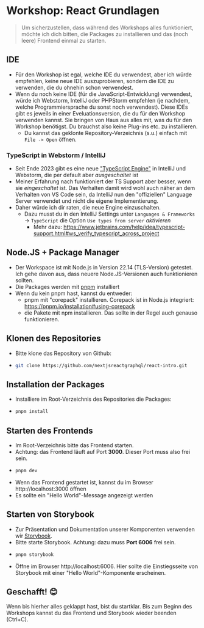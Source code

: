# Workshop: React Grundlagen

> Um sicherzustellen, dass während des Workshops alles funktioniert, möchte ich dich bitten, die Packages zu installieren und das (noch leere) Frontend einmal zu starten.

## IDE

- Für den Workshop ist egal, welche IDE du verwendest, aber ich würde empfehlen, keine neue IDE auszuprobieren, sondern die IDE zu verwenden, die du ohnehin schon verwendest.
- Wenn du noch keine IDE (für die JavaScript-Entwicklung) verwendest, würde ich Webstorm, IntelliJ oder PHPStorm empfehlen (je nachdem, welche Programmiersprache du sonst noch verwendest). Diese IDEs gibt es jeweils in einer Eveluationsversion, die du für den Workshop verwenden kannst. Sie bringen von Haus aus alles mit, was du für den Workshop benötigst. Du brauchst also keine Plug-ins etc. zu installieren.
  - Du kannst das geklonte Repository-Verzeichnis (s.u.) einfach mit `File -> Open` öffnen.

### TypeScript in Webstorm / IntelliJ

- Seit Ende 2023 gibt es eine neue ["TypeScript Engine"](https://blog.jetbrains.com/webstorm/2023/12/try-the-future-typescript-engine-with-the-webstorm-next-program/) in IntelliJ und Webstorm, die per default aber _ausgeschaltet_ ist
- Meiner Erfahrung nach funktioniert der TS Support aber besser, wenn sie _eingeschaltet_ ist. Das Verhalten damit wird wohl auch näher an dem Verhalten von VS Code sein, da IntelliJ nun den "offiziellen" Language Server verwendet und nicht die eigene Implementierung.
- Daher würde ich dir raten, die neue Engine einzuschalten.
  - Dazu musst du in den IntelliJ Settings unter `Languages & Frameworks` -> `TypeScript` die Option `Use types from server` _aktivieren_
    - Mehr dazu: https://www.jetbrains.com/help/idea/typescript-support.html#ws_verify_typescript_across_project
    

## Node.JS + Package Manager

- Der Workspace ist mit Node.js in Version 22.14 (TLS-Version) getestet. Ich gehe davon aus, dass neuere Node.JS-Versionen auch funktionieren sollten.
- Die Packages werden mit [pnpm](https://pnpm.io/) installiert
- Wenn du kein pnpm hast, kannst du entweder:
  - pnpm mit "corepack" installieren. Corepack ist in Node.js integriert: https://pnpm.io/installation#using-corepack
  - die Pakete mit npm installieren. Das sollte in der Regel auch genauso funktionieren.

## Klonen des Repositories

- Bitte klone das Repository von Github:
- ```bash
  git clone https://github.com/nextjsreactgraphql/react-intro.git
  ```

## Installation der Packages

- Installiere im Root-Verzeichnis des Repositories die Packages:
- ```bash
  pnpm install
  ```
  
## Starten des Frontends

- Im Root-Verzeichnis bitte das Frontend starten.
- Achtung: das Frontend läuft auf Port **3000**. Dieser Port muss also frei sein.
- ```bash
  pnpm dev
  ```
- Wenn das Frontend gestartet ist, kannst du im Browser http://localhost:3000 öffnen
- Es sollte ein "Hello World"-Message angezeigt werden

## Starten von Storybook

- Zur Präsentation und Dokumentation unserer Komponenten verwenden wir [Storybook](https://storybook.js.org/).
- Bitte starte Storybook. Achtung: dazu muss **Port 6006** frei sein.
- ```bash
  pnpm storybook
  ```
- Öffne im Browser http://localhost:6006. Hier sollte die Einstiegsseite von Storybook mit einer "Hello World"-Komponente erscheinen.

## Geschafft! 😊

Wenn bis hierher alles geklappt hast, bist du startklar. Bis zum Beginn des Workshops kannst du das Frontend und Storybook wieder beenden (Ctrl+C).


